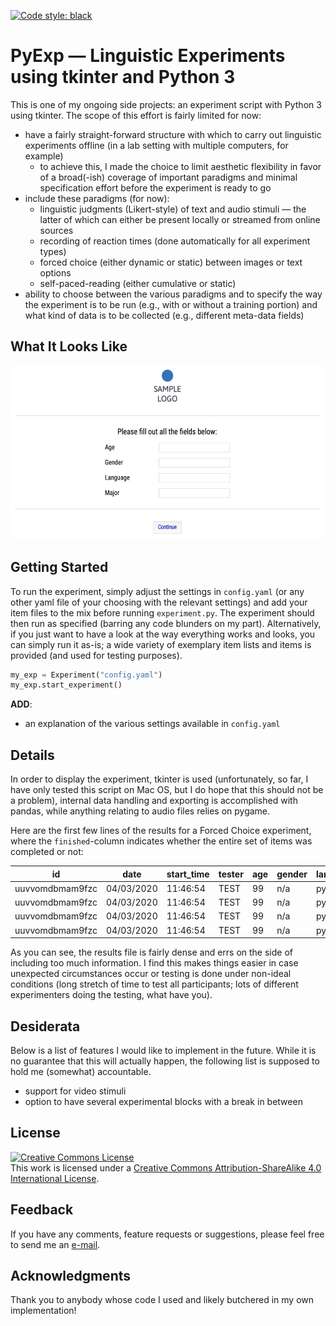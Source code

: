 [![Code style: black](https://img.shields.io/badge/code%20style-black-000000.svg)](https://github.com/psf/black)

# PyExp &mdash; Linguistic Experiments using tkinter and Python 3

This is one of my ongoing side projects: an experiment script with Python 3 using tkinter. The scope of this effort is fairly limited for now:

* have a fairly straight-forward structure with which to carry out linguistic experiments offline (in a lab setting with multiple computers, for example)
  * to achieve this, I made the choice to limit aesthetic flexibility in favor of a broad(-ish) coverage of important paradigms and minimal specification effort before the experiment is ready to go
* include these paradigms (for now):
  * linguistic judgments (Likert-style) of text and audio stimuli &mdash; the latter of which can either be present locally or streamed from online sources
  * recording of reaction times (done automatically for all experiment types)
  * forced choice (either dynamic or static) between images or text options
  * self-paced-reading (either cumulative or static)
* ability to choose between the various paradigms and to specify the way the experiment is to be run (e.g., with or without a training portion) and what kind of data is to be collected (e.g., different meta-data fields)

## What It Looks Like

<p align="center">
<img src="https://github.com/mkthalmann/PyExp/blob/master/media/sample.jpg" width="532" height="278">
</p>


## Getting Started

To run the experiment, simply adjust the settings in `config.yaml` (or any other yaml file of your choosing with the relevant settings) and add your item files to the mix before running `experiment.py`. The experiment should then run as specified (barring any code blunders on my part). Alternatively, if you just want to have a look at the way everything works and looks, you can simply run it as-is; a wide variety of exemplary item lists and items is provided (and used for testing purposes).

```python
my_exp = Experiment("config.yaml")
my_exp.start_experiment()
```

**ADD**:

* an explanation of the various settings available in `config.yaml`

## Details

In order to display the experiment, tkinter is used (unfortunately, so far, I have only tested this script on Mac OS, but I do hope that this should not be a problem), internal data handling and exporting is accomplished with pandas, while anything relating to audio files relies on pygame.

Here are the first few lines of the results for a Forced Choice experiment, where the `finished`-column indicates whether the entire set of items was completed or not:

| id              | date       | start_time | tester | age | gender | language | major | sub_exp | item | cond | judgment | reaction_time | finished | feedback | duration |
| --------------- | ---------- | ---------- | ------ | --- | ------ | -------- | ----- | ------- | ---- | ---- | -------- | ------------- | -------- | -------- | -------- |
| uuvvomdbmam9fzc | 04/03/2020 | 11:46:54   | TEST   | 99  | n/a    | python   | none  | 1       | 1    | a    | opt1     | 1.48082       | F        | cool exp | 10.2     |
| uuvvomdbmam9fzc | 04/03/2020 | 11:46:54   | TEST   | 99  | n/a    | python   | none  | 1       | 3    | b    | reject   | 0.9502        | F        | cool exp | 10.2     |
| uuvvomdbmam9fzc | 04/03/2020 | 11:46:54   | TEST   | 99  | n/a    | python   | none  | 1       | 2    | a    | opt2     | 0.88746       | F        | cool exp | 10.2     |
| uuvvomdbmam9fzc | 04/03/2020 | 11:46:54   | TEST   | 99  | n/a    | python   | none  | 1       | 4    | b    | opt1     | 1.14362       | F        | cool exp | 10.2     |

As you can see, the results file is fairly dense and errs on the side of including too much information. I find this makes things easier in case unexpected circumstances occur or testing is done under non-ideal conditions (long stretch of time to test all participants; lots of different experimenters doing the testing, what have you).

## Desiderata

Below is a list of features I would like to implement in the future. While it is no guarantee that this will actually happen, the following list is supposed to hold me (somewhat) accountable.

* support for video stimuli
* option to have several experimental blocks with a break in between

## License

<a rel="license" href="http://creativecommons.org/licenses/by-sa/4.0/"><img alt="Creative Commons License" style="border-width:0" src="https://i.creativecommons.org/l/by-sa/4.0/88x31.png" /></a><br />This work is licensed under a <a rel="license" href="http://creativecommons.org/licenses/by-sa/4.0/">Creative Commons Attribution-ShareAlike 4.0 International License</a>.

## Feedback

If you have any comments, feature requests or suggestions, please feel free to send me an [e-mail](mailto:maik.thalmann@gmail.com?subject=[GitHub]%20PyExp).

## Acknowledgments

Thank you to anybody whose code I used and likely butchered in my own implementation!
